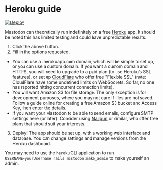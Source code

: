 Heroku guide
============

[![Deploy](https://www.herokucdn.com/deploy/button.svg)](https://dashboard.heroku.com/new?button-url=https://github.com/tootsuite/mastodon&template=https://github.com/tootsuite/mastodon)

Mastodon can theoretically run indefinitely on a free [Heroku](https://heroku.com) app. It should be noted this has limited testing and could have unpredictable results.

1. Click the above button.
2. Fill in the options requested.
  * You can use a .herokuapp.com domain, which will be simple to set up, or you can use a custom domain. If you want a custom domain and HTTPS, you will need to upgrade to a paid plan (to use Heroku's SSL features), or set up [CloudFlare](https://cloudflare.com) who offer free "Flexible SSL" (note: CloudFlare have some undefined limits on WebSockets. So far, no one has reported hitting concurrent connection limits).
  * You will want Amazon S3 for file storage. The only exception is for development purposes, where you may not care if files are not saved. Follow a guide online for creating a free Amazon S3 bucket and Access Key, then enter the details.
  * If you want your Mastodon to be able to send emails, configure SMTP settings here (or later). Consider using [Mailgun](https://mailgun.com) or similar, who offer free plans that should suit your interests.
3. Deploy! The app should be set up, with a working web interface and database. You can change settings and manage versions from the Heroku dashboard.

You may need to use the `heroku` CLI application to run `USERNAME=yourUsername rails mastodon:make_admin` to make yourself an admin.
